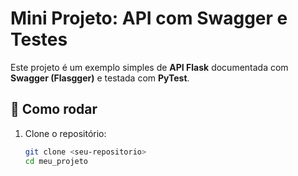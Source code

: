 # Mini Projeto: API com Swagger e Testes

Este projeto é um exemplo simples de **API Flask** documentada com **Swagger (Flasgger)** e testada com **PyTest**.

## 🚀 Como rodar

1. Clone o repositório:
   ```bash
   git clone <seu-repositorio>
   cd meu_projeto

